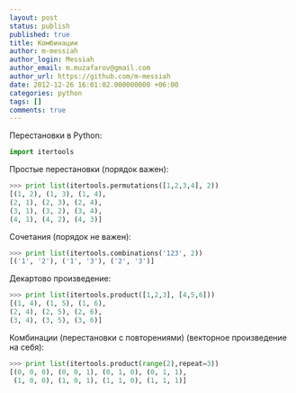 ```yaml
---
layout: post
status: publish
published: true
title: Комбинации
author: m-messiah
author_login: Messiah
author_email: m.muzafarov@gmail.com
author_url: https://github.com/m-messiah
date: 2012-12-26 16:01:02.000000000 +06:00
categories: python
tags: []
comments: true
---
```


Перестановки в Python:

```python
import itertools
```


Простые перестановки (порядок важен):

```python
>>> print list(itertools.permutations([1,2,3,4], 2))
[(1, 2), (1, 3), (1, 4),
(2, 1), (2, 3), (2, 4),
(3, 1), (3, 2), (3, 4),
(4, 1), (4, 2), (4, 3)]
```
Сочетания (порядок не важен):

```python
>>> print list(itertools.combinations('123', 2))
[('1', '2'), ('1', '3'), ('2', '3')]
```

Декартово произведение:

```python
>>> print list(itertools.product([1,2,3], [4,5,6]))
[(1, 4), (1, 5), (1, 6),
(2, 4), (2, 5), (2, 6),
(3, 4), (3, 5), (3, 6)]
```
Комбинации (перестановки с повторениями) (векторное произведение на себя):

```python
>>> print list(itertools.product(range(2),repeat=3))
[(0, 0, 0), (0, 0, 1), (0, 1, 0), (0, 1, 1),
 (1, 0, 0), (1, 0, 1), (1, 1, 0), (1, 1, 1)]
```
